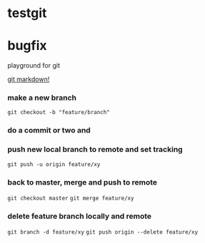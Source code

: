 # testgit
# bugfix

playground for git

[git markdown!](https://guides.github.com/features/mastering-markdown/#examples)

### make a new branch

`git checkout -b "feature/branch"`

### do a commit or two and
### push new local branch to remote and set tracking

`git push -u origin feature/xy`

### back to master, merge and push to remote

`git checkout master`
`git merge feature/xy`

### delete feature branch locally and remote

`git branch -d feature/xy`
`git push origin --delete feature/xy`
